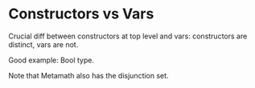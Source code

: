 # Constructors vs Vars

Crucial diff between constructors at top level and vars: constructors are distinct, vars are not.

Good example: Bool type.

Note that Metamath also has the disjunction set.

